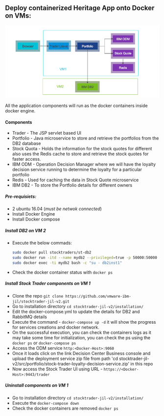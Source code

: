## Deploy containerized Heritage App onto Docker on VMs:
 <p align="center">
<img alt="st-v2" src="StockTraderHeritageApp.PNG"/>
</p>
All the application components will run  as the docker containers inside docker engine.

#### Components

- Trader - The JSP servlet based UI
- Portfolio - Java microservice to store and retrieve the portfolios from the DB2 database
- Stock Quota - Holds the information for the stock quotes for different also uses the Redis cache to store and retrieve the stock quotes for faster access.
- IBM ODM - Operation Decision Manager where we will have the loyalty decision service running to determine the loyalty for a particular portfolio
- Redis - Used for caching the data in Stock Quote microservice
- IBM DB2 - To store the Portfolio details for different owners

##### Pre-requisiets:

- 2 ubuntu 16.04 (_must be netwok connected_)
- Install Docker Engine
- Install Docker compose

##### Install DB2 on VM 2

- Execute the below commads:
  ```bash
  sudo docker pull stocktraders/st-db2
  sudo docker run -itd --name mydb2 --privileged=true -p 50000:50000 -e LICENSE=accept -e DB2INST1_PASSWORD=db2inst1 -e DBNAME=STOCKTRD -v /data:/database stocktraders/st-db2
  sudo docker exec -ti mydb2 bash -c "su - db2inst1"
  ```
 - Check the docker container status with `docker ps`
 
##### Install Stock Trader components on VM 1
- Clone the repo  `git clone https://github.com/vmware-ibm-jil/stocktrader-jil-v2.git`
- Go to installation directory  `cd stocktrader-jil-v2/installation/`
- Edit the docker-compose.yml to update the details for DB2 and RabbitMQ details
- Execute the command - `docker-compose up -d` it will show the progress for services creations and docker network.
- On the successful execution, you can check the containers logs as it may take some time for initialization, you can check the ps using the `docker ps` or `docker-compose ps`
- Access the ODM service `http:<Docker-Host>:9060`
- Once it loads click on the link Decision Center Business console and upload the deployment service zip file from path 'cd stocktrader-jil-v2/src/portfolio/stock-trader-loyalty-decision-service.zip' in this repo
- Now access the Stock Trader UI using URL - `https://<Docker-Host>:9443/trader` 

##### Uninstall components on VM 1
- Go to installation directory  `cd stocktrader-jil-v2/installation/`
- Execute the `docker-compose down`
- Check the docker containers are removed `docker ps` 
 
